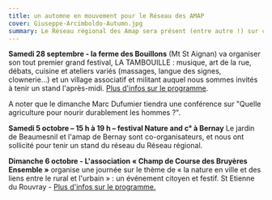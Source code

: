 ```yaml
---
title: un automne en mouvement pour le Réseau des AMAP 
cover: Giuseppe-Arcimboldo-Autumn.jpg
summary: Le Réseau régional des Amap sera présent (entre autre !) sur ces différents évènements dans la Région. Dès ce week-end, venez nous rencontrer !
---
```


**Samedi 28 septembre - la ferme des Bouillons** (Mt St Aignan) va organiser son tout premier grand festival, LA TAMBOUILLE : musique, art de la rue, débats, cuisine et ateliers variés (massages, langue des signes, clownerie…) et un village associatif et militant auquel nous sommes invités à tenir un stand l'après-midi. [Plus d'infos sur le programme](http://fermedesbouillons.blogspot.fr/p/blog-page_29.html). 

A noter que le dimanche Marc Dufumier tiendra une conférence sur "Quelle agriculture pour nourir durablement les hommes ?".

**Samedi 5 octobre – 15 h à 19 h – festival Nature and c° à Bernay**
Le jardin de Beaumesnil et l'amap de Bernay sont co-organisateurs, et nous ont sollicité pour tenir un stand du réseau du Réseau régional.

**Dimanche 6 octobre - L'association « Champ de Course des Bruyères Ensemble »** organise une journée sur le thème de « la nature en ville et des liens entre le rural et l'urbain » : un événement citoyen et festif. St Etienne du Rouvray -
[Plus d'infos sur le programme.](http://www.agglorouentransition.org/hippo/)